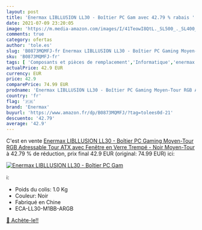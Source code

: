 ```yaml
---
layout: post
title: 'Enermax LIBLLUSION LL30 - Boîtier PC Gam avec 42.79 % rabais '
date: 2021-07-09 23:20:05
image: 'https://m.media-amazon.com/images/I/41TeowI8QtL._SL500_._SL400_.jpg'
comments: true
category: ofertas
author: 'tole.es'
slug: 'B0873MQMFJ-fr Enermax LIBLLUSION LL30 - Boîtier PC Gaming Moyen-Tour RGB...'
sku: 'B0873MQMFJ-fr'
tags: [ 'Composants et pièces de remplacement','Informatique','enermax', ]
actualPrice: 42.9 EUR
currency: EUR
price: 42.9
comparePrice: 74.99 EUR
prodname: 'Enermax LIBLLUSION LL30 - Boîtier PC Gaming Moyen-Tour RGB Adressable  Tour ATX avec Fenêtre en Verre Trempé  - Noir Moyen-Tour'
country: 'fr'
flag: '🇫🇷'
brand: 'Enermax'
buyurl: 'https://www.amazon.fr/dp/B0873MQMFJ/?tag=tolees0d-21'
descuento: '42.79'
average: '42.9'
---
```


C'est en vente [Enermax LIBLLUSION LL30 - Boîtier PC Gaming Moyen-Tour RGB Adressable  Tour ATX avec Fenêtre en Verre Trempé  - Noir Moyen-Tour](https://www.amazon.fr/dp/B0873MQMFJ/?tag=tolees0d-21)  à  42.79 % de réduction, prix final  42.9 EUR (original: 74.99 EUR) ici:

[![Enermax LIBLLUSION LL30 - Boîtier PC Gam](https://m.media-amazon.com/images/I/41TeowI8QtL._SL500_._SL400_.jpg)](https://www.amazon.fr/dp/B0873MQMFJ/?tag=tolees0d-21)

ℹ️:

- Poids du colis: 1.0 Kg
- Couleur: Noir
- Fabriqué en Chine
- ECA-LL30-M1BB-ARGB

[🛒 Achète-le!!](https://www.amazon.fr/dp/B0873MQMFJ/?tag=tolees0d-21)
